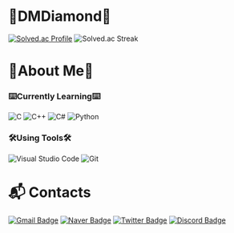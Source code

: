 # 💎DMDiamond💎

[![Solved.ac Profile](http://mazassumnida.wtf/api/v2/generate_badge?boj=dmdiamond)](https://solved.ac/dmdiamond/)
![Solved.ac Streak](http://mazandi.herokuapp.com/api?handle=dmdiamond&theme=dark)

# 👋About Me👋
### ⌨️Currently Learning⌨️
![C](https://img.shields.io/badge/C-A8B9CC.svg?&style=for-the-badge&logo=C&logoColor=white)
![C++](https://img.shields.io/badge/C++-00599C.svg?&style=for-the-badge&logo=Cplusplus&logoColor=white)
![C#](https://img.shields.io/badge/C♯-239120C.svg?&style=for-the-badge&logo=Csharp&logoColor=white)
![Python](https://img.shields.io/badge/Python-3776AB.svg?&style=for-the-badge&logo=Python&logoColor=white)

### 🛠️Using Tools🛠️
![Visual Studio Code](https://img.shields.io/badge/Visual%20Studio%20Code-007ACC.svg?&style=for-the-badge&logo=Visual%20Studio%20Code&logoColor=white)
![Git](https://img.shields.io/badge/Git-F05032.svg?&style=for-the-badge&logo=Git&logoColor=white)

# :mailbox_with_mail: Contacts
[![Gmail Badge](https://img.shields.io/badge/Gmail-d14836?style=flat-square&logo=Gmail&logoColor=white&link=mailto:k2iunoki@gmail.com)](mailto:k2iunoki@gmail.com)
[![Naver Badge](https://img.shields.io/badge/Naver-03C75A?style=flat-square&logo=Naver&logoColor=white&link=mailto:k2i123@naver.com)](mailto:k2i123@naver.com)
[![Twitter Badge](http://img.shields.io/badge/-Twitter-00ACEE?style=flat-square&logo=Twitter&logoColor=white&link=https://twitter.com/dmdiamond1234/)](https://twitter.com/dmdiamond1234/)
[![Discord Badge](http://img.shields.io/badge/-Discord-5662F6?style=flat-square&logo=Discord&logoColor=white&link=https://discordapp.com/users/539588686430339073/)](https://discordapp.com/users/539588686430339073/)
